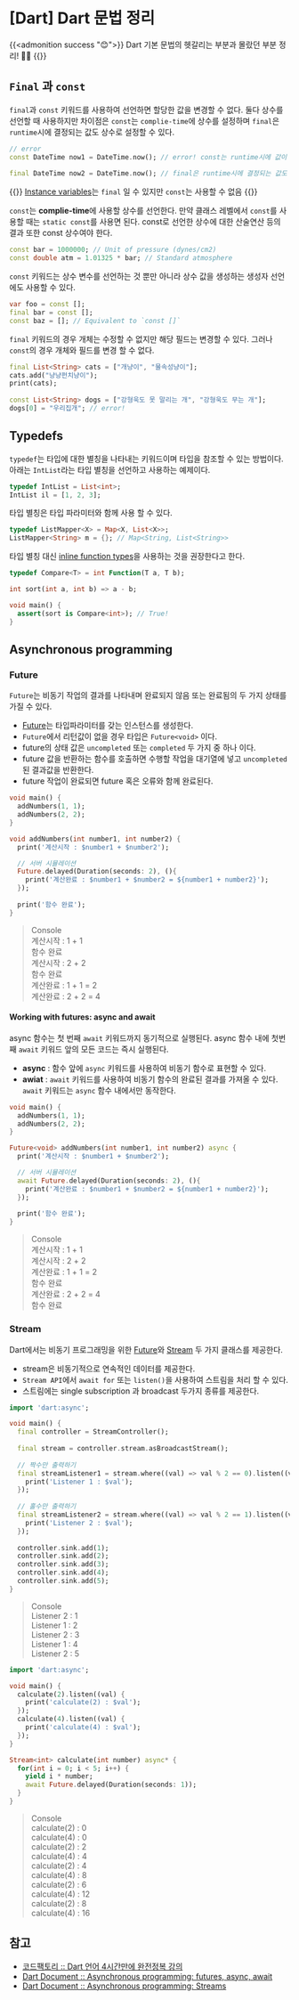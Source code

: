 # [Dart] Dart 문법 정리


{{<admonition success "😊">}}
Dart 기본 문법의 헷갈리는 부분과 몰랐던 부분 정리! 🐸🐸
{{</admonition>}}

## `Final` 과 `const`
`final`과 `const` 키워드를 사용하여 선언하면 할당한 값을 변경할 수 없다. 둘다 상수를 선언할 때 사용하지만 차이점은 `const`는 `complie-time`에 상수를 설정하며 `final`은 `runtime`시에 결정되는 값도 상수로 설정할 수 있다.

```dart
// error 
const DateTime now1 = DateTime.now(); // error! const는 runtime시에 값이 결정되는 값은 설정할 수 없다.
 
final DateTime now2 = DateTime.now(); // final은 runtime시에 결정되는 값도 설정 가능하다.

```

{{<admonition note>}}
[Instance variables](https://dart.dev/guides/language/language-tour#instance-variables)는 `final` 일 수 있지만 `const`는 사용할 수 없음 
{{</admonition>}}

`const`는 **complie-time**에 사용할 상수를 선언한다. 만약 클래스 레벨에서 `const`를 사용할 때는 `static const`를 사용면 된다. const로 선언한 상수에 대한 산술연산 등의 결과 또한 const 상수여야 한다.

```dart
const bar = 1000000; // Unit of pressure (dynes/cm2)
const double atm = 1.01325 * bar; // Standard atmosphere
```

`const` 키워드는 상수 변수를 선언하는 것 뿐만 아니라 상수 값을 생성하는 생성자 선언에도 사용할 수 있다. 

```dart
var foo = const [];
final bar = const [];
const baz = []; // Equivalent to `const []`
```

`final` 키워드의 경우 개체는 수정할 수 없지만 해당 필드는 변경할 수 있다. 그러나 `const`의 경우 개체와 필드를 변경 할 수 없다.

```dart
final List<String> cats = ["개냥이", "물속성냥이"];
cats.add("냥냥펀치냥이");
print(cats);
  
const List<String> dogs = ["강형욱도 못 말리는 개", "강형욱도 무는 개"];
dogs[0] = "우리집개"; // error!

```

## Typedefs
`typedef`는 타입에 대한 별칭을 나타내는 키워드이며 타입을 참조할 수 있는 방법이다. 아래는 `IntList`라는 타입 별칭을 선언하고 사용하는 예제이다.
```dart
typedef IntList = List<int>;
IntList il = [1, 2, 3];
```

타입 별칭은 타입 파라미터와 함께 사용 할 수 있다.
```dart
typedef ListMapper<X> = Map<X, List<X>>;
ListMapper<String> m = {}; // Map<String, List<String>>
```

타입 별칭 대신 [inline function types](https://dart.dev/guides/language/effective-dart/design#prefer-inline-function-types-over-typedefs)을 사용하는 것을 권장한다고 한다.
```dart
typedef Compare<T> = int Function(T a, T b);

int sort(int a, int b) => a - b;

void main() {
  assert(sort is Compare<int>); // True!
}
```

## Asynchronous programming
### Future
`Future`는 비동기 작업의 결과를 나타내며 완료되지 않음 또는 완료됨의 두 가지 상태를 가질 수 있다.

- [Future<T>](https://api.dart.dev/stable/2.19.0/dart-async/Future-class.html)는 타입파라미터를 갖는 인스턴스를 생성한다.
- `Future`에서 리턴값이 없을 경우 타입은 `Future<void>` 이다.
- future의 상태 값은 `uncompleted` 또는 `completed` 두 가지 중 하나 이다.
- future 값을 반환하는 함수를 호출하면 수행할 작업을 대기열에 넣고 `uncompleted` 된 결과값을 반환한다.
- future 작업이 완료되면 future 혹은 오류와 함께 완료된다.

```dart
void main() {
  addNumbers(1, 1);
  addNumbers(2, 2);
}

void addNumbers(int number1, int number2) {
  print('계산시작 : $number1 + $number2');

  // 서버 시뮬레이션
  Future.delayed(Duration(seconds: 2), (){
    print('계산완료 : $number1 + $number2 = ${number1 + number2}');
  });
  
  print('함수 완료');  
}
```

> Console \
> 계산시작 : 1 + 1 \
> 함수 완료 \
> 계산시작 : 2 + 2 \
> 함수 완료 \
> 계산완료 : 1 + 1 = 2 \
> 계산완료 : 2 + 2 = 4 

#### Working with futures: async and await 
async 함수는 첫 번째 `await` 키워드까지 동기적으로 실행된다. async 함수 내에 첫번째 `await` 키워드 앞의 모든 코드는 즉시 실행된다.
- **async** : 함수 앞에 `async` 키워드를 사용하여 비동기 함수로 표현할 수 있다.
- **awiat** : `await` 키워드를 사용하여 비동기 함수의 완료된 결과를 가져올 수 있다. `await` 키워드는 `async` 함수 내에서만 동작한다.

```dart
void main() {
  addNumbers(1, 1);
  addNumbers(2, 2);
}

Future<void> addNumbers(int number1, int number2) async {
  print('계산시작 : $number1 + $number2');

  // 서버 시뮬레이션
  await Future.delayed(Duration(seconds: 2), (){
    print('계산완료 : $number1 + $number2 = ${number1 + number2}');
  });
  
  print('함수 완료');  
}
```
> Console \
> 계산시작 : 1 + 1 \
> 계산시작 : 2 + 2 \
> 계산완료 : 1 + 1 = 2 \
> 함수 완료 \
> 계산완료 : 2 + 2 = 4 \
> 함수 완료

### Stream
Dart에서는 비동기 프로그래밍을 위한 [Future](https://api.dart.dev/stable/2.19.0/dart-async/Future-class.html)와 [Stream](https://api.dart.dev/stable/2.19.0/dart-async/Stream-class.html) 두 가지 클래스를 제공한다.

- stream은 비동기적으로 연속적인 데이터를 제공한다.
- `Stream API`에서 `await for` 또는 `listen()`을 사용하여 스트림을 처리 할 수 있다.
- 스트림에는 single subscription 과 broadcast 두가지 종류를 제공한다.

```dart
import 'dart:async';

void main() {
  final controller = StreamController();
  
  final stream = controller.stream.asBroadcastStream();
  
  // 짝수만 출력하기
  final streamListener1 = stream.where((val) => val % 2 == 0).listen((val) {
    print('Listener 1 : $val');
  });
  
  // 홀수만 출력하기
  final streamListener2 = stream.where((val) => val % 2 == 1).listen((val){
    print('Listener 2 : $val');
  });
  
  controller.sink.add(1);
  controller.sink.add(2);
  controller.sink.add(3);
  controller.sink.add(4);
  controller.sink.add(5);
}
```

> Console \
> Listener 2 : 1 \
> Listener 1 : 2 \
> Listener 2 : 3 \
> Listener 1 : 4 \
> Listener 2 : 5

```dart
import 'dart:async';

void main() {
  calculate(2).listen((val) {
    print('calculate(2) : $val');
  });
  calculate(4).listen((val) {
    print('calculate(4) : $val');
  });
}

Stream<int> calculate(int number) async* {
  for(int i = 0; i < 5; i++) {
    yield i * number;   
    await Future.delayed(Duration(seconds: 1));
  }
}
```

> Console \
> calculate(2) : 0 \
> calculate(4) : 0 \
> calculate(2) : 2 \
> calculate(4) : 4 \
> calculate(2) : 4 \
> calculate(4) : 8 \
> calculate(2) : 6 \
> calculate(4) : 12 \
> calculate(2) : 8 \
> calculate(4) : 16

## 참고
- [코드팩토리 :: Dart 언어 4시간만에 완전정복 강의](https://www.inflearn.com/course/dart-%EC%96%B8%EC%96%B4-%EC%9E%85%EB%AC%B8/dashboard)
- [Dart Document :: Asynchronous programming: futures, async, await](https://dart.dev/codelabs/async-await)
- [Dart Document :: Asynchronous programming: Streams](https://dart.dev/tutorials/language/streams)

